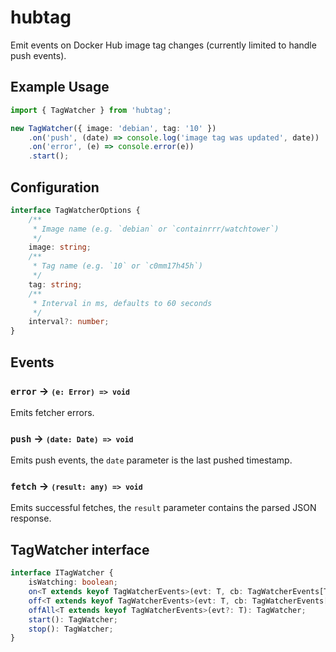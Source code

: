 # hubtag

Emit events on Docker Hub image tag changes (currently limited to handle push events).

## Example Usage

```ts
import { TagWatcher } from 'hubtag';

new TagWatcher({ image: 'debian', tag: '10' })
	.on('push', (date) => console.log('image tag was updated', date))
	.on('error', (e) => console.error(e))
	.start();
```

## Configuration

```ts
interface TagWatcherOptions {
	/**
	 * Image name (e.g. `debian` or `containrrr/watchtower`)
	 */
	image: string;
	/**
	 * Tag name (e.g. `10` or `c0mm17h45h`)
	 */
	tag: string;
	/**
	 * Interval in ms, defaults to 60 seconds
	 */
	interval?: number;
}
```

## Events

### `error` -> <small>`(e: Error) => void`</small>

Emits fetcher errors.

### `push` -> <small>`(date: Date) => void`</small>

Emits push events, the `date` parameter is the last pushed timestamp.

### `fetch` -> <small>`(result: any) => void`</small>

Emits successful fetches, the `result` parameter contains the parsed JSON response.

## TagWatcher interface

```ts
interface ITagWatcher {
	isWatching: boolean;
	on<T extends keyof TagWatcherEvents>(evt: T, cb: TagWatcherEvents[T]): TagWatcher;
	off<T extends keyof TagWatcherEvents>(evt: T, cb: TagWatcherEvents[T]): TagWatcher;
	offAll<T extends keyof TagWatcherEvents>(evt?: T): TagWatcher;
	start(): TagWatcher;
	stop(): TagWatcher;
}
```
